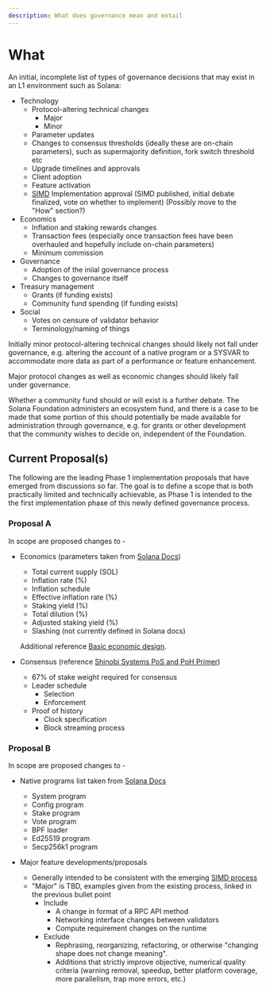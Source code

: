 ```yaml
---
description: What does governance mean and entail
---
```


# What

An initial, incomplete list of types of governance decisions that may exist in an L1 environment such as Solana:

* Technology
  * Protocol-altering technical changes
    * Major
    * Minor
  * Parameter updates
  * Changes to consensus thresholds (ideally these are on-chain parameters), such as supermajority definition, fork switch threshold etc
  * Upgrade timelines and approvals
  * Client adoption
  * Feature activation
  * [SIMD](https://www.soldev.app/simd) Implementation approval (SIMD published, initial debate finalized, vote on whether to implement) (Possibly move to the "How" section?)
* Economics
  * Inflation and staking rewards changes
  * Transaction fees (especially once transaction fees have been overhauled and hopefully include on-chain parameters)
  * Minimum commission
* Governance
  * Adoption of the iniial governance process
  * Changes to governance itself
* Treasury management
  * Grants (if funding exists)
  * Community fund spending (if funding exists)
* Social
  * Votes on censure of validator behavior
  * Terminology/naming of things

Initially minor protocol-altering technical changes should likely not fall under governance, e.g. altering the account of a native program or a SYSVAR to accommodate more data as part of a performance or feature enhancement.

Major protocol changes as well as economic changes should likely fall under governance.

Whether a community fund should or will exist is a further debate. The Solana Foundation administers an ecosystem fund, and there is a case to be made that some portion of this should potentially be made available for administration through governance, e.g. for grants or other development that the community wishes to decide on, independent of the Foundation.

## Current Proposal(s)

The following are the leading Phase 1 implementation proposals that have emerged from discussions so far. The goal is to define a scope that is both practically limited and technically achievable, as Phase 1 is intended to the the first implementation phase of this newly defined governance process.

### Proposal A

In scope are proposed changes to - 

* Economics (parameters taken from [Solana Docs](https://docs.solana.com/inflation/terminology))
  * Total current supply (SOL)
  * Inflation rate (%)
  * Inflation schedule
  * Effective inflation rate (%)
  * Staking yield (%)
  * Total dilution (%)
  * Adjusted staking yield (%)
  * Slashing (not currently defined in Solana docs)
 
   Additional reference [Basic economic design](https://docs.solana.com/transaction_fees#basic-economic-design).

* Consensus (reference [Shinobi Systems PoS and PoH Primer](https://www.shinobi-systems.com/primer.html))
  * 67% of stake weight required for consensus
  * Leader schedule
    * Selection
    * Enforcement
  * Proof of history
    * Clock specification
    * Block streaming process

### Proposal B

In scope are proposed changes to - 

* Native programs list taken from [Solana Docs](https://docs.solana.com/developing/runtime-facilities/programs)
  * System program
  * Config program
  * Stake program
  * Vote program
  * BPF loader
  * Ed25519 program
  * Secp256k1 program

* Major feature developments/proposals
  * Generally intended to be consistent with the emerging [SIMD process](https://github.com/solana-foundation/solana-improvement-documents/blob/main/proposals/0001-simd-process.md)
  * "Major" is TBD, examples given from the existing process, linked in the previous bullet point
    * Include
      *  A change in format of a RPC API method
      * Networking interface changes between validators
      * Compute requirement changes on the runtime
    * Exclude
      * Rephrasing, reorganizing, refactoring, or otherwise "changing shape does not change meaning".
      * Additions that strictly improve objective, numerical quality criteria (warning removal, speedup, better platform coverage, more parallelism, trap more errors, etc.)
   

